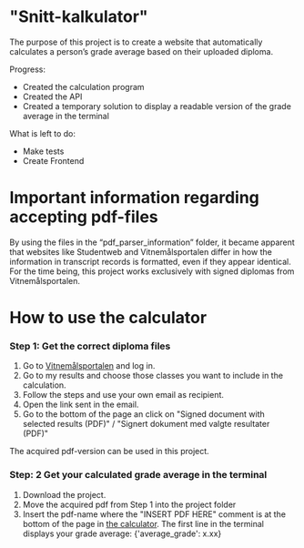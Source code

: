 # "Snitt-kalkulator"
The purpose of this project is to create a website that automatically calculates a person’s grade average based on their uploaded diploma. 

Progress: 
- Created the calculation program
- Created the API
- Created a temporary solution to display a readable version of the grade average in the terminal 

What is left to do:
- Make tests 
- Create Frontend
# Important information regarding accepting pdf-files
By using the files in the “pdf_parser_information” folder, it became apparent that websites like Studentweb and Vitnemålsportalen differ in how the information in transcript records is formatted, even if they appear identical.
For the time being, this project works exclusively with signed diplomas from Vitnemålsportalen.

# How to use the calculator 
### Step 1: Get the correct diploma files
1. Go to [Vitnemålsportalen](https://www.vitnemalsportalen.no) and log in.
2. Go to my results and choose those classes you want to include in the calculation.
3. Follow the steps and use your own email as recipient. 
4. Open the link sent in the email.
5. Go to the bottom of the page an click on "Signed document with selected results (PDF)" / "Signert dokument med valgte resultater (PDF)"

The acquired pdf-version can be used in this project.

### Step: 2 Get your calculated grade average in the terminal 
1. Download the project. 
2. Move the acquired pdf from Step 1 into the project folder
3. Insert the pdf-name where the "INSERT PDF HERE" comment is at the bottom of the page in [the calculator](scr/calculator.py). The first line in the terminal displays your grade average: {'average_grade': x.xx}

